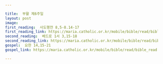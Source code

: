 ```yaml
---

title:  부활 제6주일
layout: post 
image:  
first_reading:  사도행전 8,5-8.14-17
first_reading_link: https://maria.catholic.or.kr/mobile/bible/read/bible_read.asp?m=2&n=151&p=8
second_reading:  베드로 1서 3,15-18
second_reading_link: https://maria.catholic.or.kr/mobile/bible/read/bible_read.asp?m=2&n=167&p=3
gospel:  요한 14,15-21
gospel_link: https://maria.catholic.or.kr/mobile/bible/read/bible_read.asp?m=2&n=150&p=14

---
```



